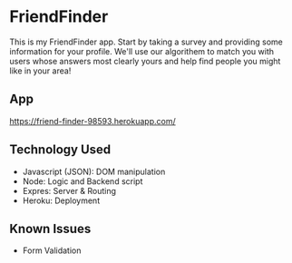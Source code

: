 # FriendFinder

This is my FriendFinder app. Start by taking a survey and providing some information for your profile. We'll use our  algorithem to match you with users whose answers most clearly yours and help find people you might like in your area!

App
------
https://friend-finder-98593.herokuapp.com/

Technology Used
------
- Javascript (JSON): DOM manipulation
- Node: Logic and Backend script
- Expres: Server & Routing
- Heroku: Deployment

Known Issues
------
- Form Validation
